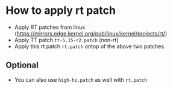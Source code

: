 # How to apply rt patch
* Apply RT patches from linux (https://mirrors.edge.kernel.org/pub/linux/kernel/projects/rt/)
* Apply TT patch `tt-5.15-r2.patch` (non-rt)
* Apply this rt patch `rt.patch` ontop of the above two patches.

## Optional
* You can also use `high-hz.patch` as well with `rt.patch`
